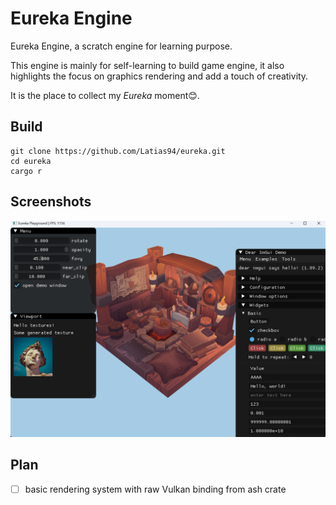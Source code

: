 # Eureka Engine

Eureka Engine, a scratch engine for learning purpose.

This engine is mainly for self-learning to build game engine, it also highlights the focus on graphics rendering and add a touch of creativity. 

It is the place to collect my _Eureka_ moment😊.

## Build

```shell
git clone https://github.com/Latias94/eureka.git
cd eureka
cargo r
```

## Screenshots

![](resources/screenshot/load_model.png)

## Plan

- [ ] basic rendering system with raw Vulkan binding from ash crate


